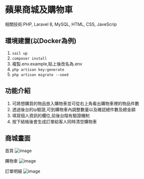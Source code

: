 # 蘋果商城及購物車
相關技術:PHP, Laravel 8, MySQL, HTML, CSS, JaveScrip


## 環境建置(以Docker為例)
1. `sail up`
2. `composer install`
3. 複製.env.example,貼上後改名為.env
4. `php artisan key:generate`
5. `php artisan migrate --seed`


## 功能介紹
1. 可將想購買的物品放入購物車並可從右上角看出購物車裡的物品件數
2. 透過後台的ip驗證,可到購物車內調整數量以及確認總件數及總金額
3. 填寫個人資訊的欄位,前後台階有驗證機制
4. 按下結帳後會生成訂單給客人同時清空購物車


## 商城畫面
首頁
![image](https://imgur.com/yZLaIvZ)

購物車
![image](https://imgur.com/veewEan)

訂單明細
![image](https://imgur.com/QPdhboR)
